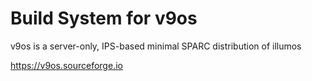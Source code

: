 # Build System for v9os

v9os is a server-only, IPS-based minimal SPARC distribution of illumos

https://v9os.sourceforge.io
